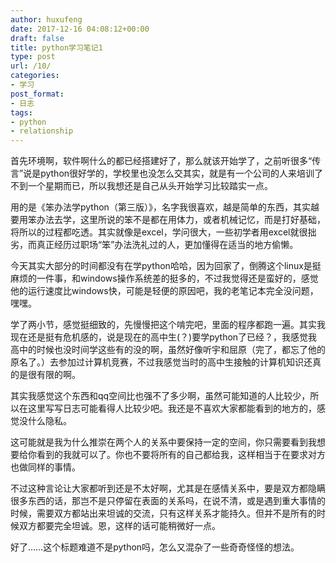 ```yaml
---
author: huxufeng
date: 2017-12-16 04:08:12+00:00
draft: false
title: python学习笔记1
type: post
url: /10/
categories:
- 学习
post_format:
- 日志
tags:
- python
- relationship
---
```


首先环境啊，软件啊什么的都已经搭建好了，那么就该开始学了，之前听很多“传言”说是python很好学的，学校里也没怎么交其实，就是有一个公司的人来培训了不到一个星期而已，所以我想还是自己从头开始学习比较踏实一点。

用的是《笨办法学python（第三版）》，名字我很喜欢，越是简单的东西，其实越要用笨办法去学，这里所说的笨不是都在用体力，或者机械记忆，而是打好基础，将所以的过程都吃透。其实就像是excel，学问很大，一些初学者用excel就很拙劣，而真正经历过职场“笨”办法洗礼过的人，更加懂得在适当的地方偷懒。

今天其实大部分的时间都没有在学python哈哈，因为回家了，倒腾这个linux是挺麻烦的一件事，和windows操作系统差的挺多的，不过我觉得还是蛮好的，感觉他的运行速度比windows快，可能是轻便的原因吧，我的老笔记本完全没问题，嘿嘿。

学了两小节，感觉挺细致的，先慢慢把这个啃完吧，里面的程序都跑一遍。其实我现在还是挺有危机感的，说是现在的高中生(？)要学python了已经？，我感觉我高中的时候也没时间学这些有的没的啊，虽然好像听宇和屈原（完了，都忘了他的原名了。）去参加过计算机竞赛，不过我感觉当时的高中生接触的计算机知识还真的是很有限的啊。

<!-- more -->

其实我感觉这个东西和qq空间比也强不了多少啊，虽然可能知道的人比较少，所以在这里写写日志可能看得人比较少吧。我还是不喜欢大家都能看到的地方的，感觉没什么隐私。

这可能就是我为什么推崇在两个人的关系中要保持一定的空间，你只需要看到我想要给你看到的我就可以了。你也不要将所有的自己都给我，这样相当于在要求对方也做同样的事情。

不过这种言论让大家都听到还是不太好啊，尤其是在感情关系中，要是双方都隐瞒很多东西的话，那岂不是只停留在表面的关系吗，在说不清，或是遇到重大事情的时候，需要双方都站出来坦诚的交流，只有这样关系才能持久。但并不是所有的时候双方都要完全坦诚。恩，这样的话可能稍微好一点。

好了……这个标题难道不是python吗，怎么又混杂了一些奇奇怪怪的想法。
